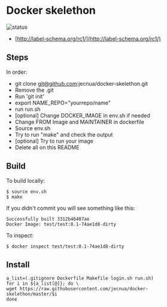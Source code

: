 # Docker skelethon

![status](https://img.shields.io/badge/project_status-active-green.svg)

- [http://label-schema.org/rc1/](http://label-schema.org/rc1/)

## Steps

In order:

- git clone git@github.com:jecnua/docker-skelethon.git <new-directory>
- Remove the .git
- Run 'git init'
- export NAME_REPO="yourrepo/name"
- run run.sh
- [optional] Change DOCKER_IMAGE in env.sh if needed
- Change FROM Image and MAINTAINER in dockerfile
- Source env.sh
- Try to run "make" and check the output
- [optional] Try to run your image
- Delete all on this README

## Build

To build locally:

    $ source env.sh
    $ make

If you didn't commit you will see something like this:

    Successfully built 3312b46407ae
    Docker Image: test/test:0.1-74ae1d8-dirty

To inspect:

    $ docker inspect test/test:0.1-74ae1d8-dirty

## Install

    a_list=(.gitignore Dockerfile Makefile login.sh run.sh)
    for i in ${a_list[@]}; do \
    wget https://raw.githubusercontent.com/jecnua/docker-skelethon/master/$i
    done
